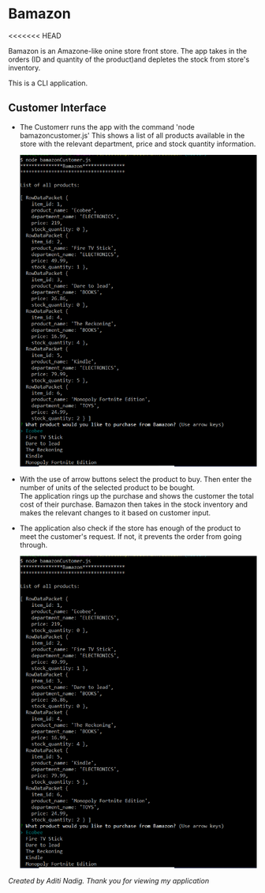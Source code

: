 # Bamazon

<<<<<<< HEAD

Bamazon is an Amazone-like onine store front store.
The app takes in the orders (ID and quantity of the product)and depletes the stock from store's inventory.

This is a CLI application.

## Customer Interface

* The Customerr runs the app with the command 'node bamazoncustomer.js'
  This shows a list of all products available in the store with the relevant department, price and stock quantity information.

  ![GitHub Logo](/assets/images/CustomerInterface_1.PNG)

* With the use of arrow buttons select the product to buy.
  Then enter the number of units of the selected product to be bought.  
  The application rings up the purchase and shows the customer the total cost of their purchase.
  Bamazon then takes in the stock inventory and makes the relevant changes to it based on customer input.
* The application also check if the store has enough of the product to meet the customer's request. If not, it prevents the order from      going through.

  ![GitHub Logo](/assets/images/CustomerInterface_1.PNG)



 *Created by Aditi Nadig. Thank you for viewing my application*